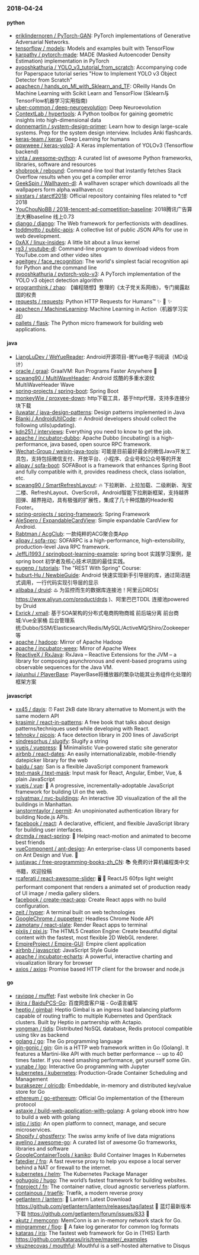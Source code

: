 ### 2018-04-24

#### python
* [eriklindernoren / PyTorch-GAN](https://github.com/eriklindernoren/PyTorch-GAN): PyTorch implementations of Generative Adversarial Networks.
* [tensorflow / models](https://github.com/tensorflow/models): Models and examples built with TensorFlow
* [karpathy / pytorch-made](https://github.com/karpathy/pytorch-made): MADE (Masked Autoencoder Density Estimation) implementation in PyTorch
* [ayooshkathuria / YOLO_v3_tutorial_from_scratch](https://github.com/ayooshkathuria/YOLO_v3_tutorial_from_scratch): Accompanying code for Paperspace tutorial series "How to Implement YOLO v3 Object Detector from Scratch"
* [apachecn / hands_on_Ml_with_Sklearn_and_TF](https://github.com/apachecn/hands_on_Ml_with_Sklearn_and_TF): OReilly Hands On Machine Learning with Scikit Learn and TensorFlow (Sklearn与TensorFlow机器学习实用指南)
* [uber-common / deep-neuroevolution](https://github.com/uber-common/deep-neuroevolution): Deep Neuroevolution
* [ContextLab / hypertools](https://github.com/ContextLab/hypertools): A Python toolbox for gaining geometric insights into high-dimensional data
* [donnemartin / system-design-primer](https://github.com/donnemartin/system-design-primer): Learn how to design large-scale systems. Prep for the system design interview. Includes Anki flashcards.
* [keras-team / keras](https://github.com/keras-team/keras): Deep Learning for humans
* [qqwweee / keras-yolo3](https://github.com/qqwweee/keras-yolo3): A Keras implementation of YOLOv3 (Tensorflow backend)
* [vinta / awesome-python](https://github.com/vinta/awesome-python): A curated list of awesome Python frameworks, libraries, software and resources
* [shobrook / rebound](https://github.com/shobrook/rebound): Command-line tool that instantly fetches Stack Overflow results when you get a compiler error
* [GeekSpin / Wallhaven-dl](https://github.com/GeekSpin/Wallhaven-dl): A wallhaven scraper which downloads all the wallpapers form alpha.wallhaven.cc
* [sixstars / starctf2018](https://github.com/sixstars/starctf2018): Official repository containing files related to *ctf 2018
* [YouChouNoBB / 2018-tencent-ad-competition-baseline](https://github.com/YouChouNoBB/2018-tencent-ad-competition-baseline): 2018腾讯广告算法大赛baseline 线上0.73
* [django / django](https://github.com/django/django): The Web framework for perfectionists with deadlines.
* [toddmotto / public-apis](https://github.com/toddmotto/public-apis): A collective list of public JSON APIs for use in web development.
* [0xAX / linux-insides](https://github.com/0xAX/linux-insides): A little bit about a linux kernel
* [rg3 / youtube-dl](https://github.com/rg3/youtube-dl): Command-line program to download videos from YouTube.com and other video sites
* [ageitgey / face_recognition](https://github.com/ageitgey/face_recognition): The world's simplest facial recognition api for Python and the command line
* [ayooshkathuria / pytorch-yolo-v3](https://github.com/ayooshkathuria/pytorch-yolo-v3): A PyTorch implementation of the YOLO v3 object detection algorithm
* [programthink / zhao](https://github.com/programthink/zhao): 【编程随想】整理的《太子党关系网络》，专门揭露赵国的权贵
* [requests / requests](https://github.com/requests/requests): Python HTTP Requests for Humans™ ✨ 🍰 ✨
* [apachecn / MachineLearning](https://github.com/apachecn/MachineLearning): Machine Learning in Action（机器学习实战）
* [pallets / flask](https://github.com/pallets/flask): The Python micro framework for building web applications.

#### java
* [LiangLuDev / WeYueReader](https://github.com/LiangLuDev/WeYueReader): Android开源项目-微Yue电子书阅读（MD设计）
* [oracle / graal](https://github.com/oracle/graal): GraalVM: Run Programs Faster Anywhere 🚀
* [scwang90 / MultiWaveHeader](https://github.com/scwang90/MultiWaveHeader): Android 炫酷的多重水波纹 MultiWaveHeader Wave
* [spring-projects / spring-boot](https://github.com/spring-projects/spring-boot): Spring Boot
* [monkeyWie / proxyee-down](https://github.com/monkeyWie/proxyee-down): http下载工具，基于http代理，支持多连接分块下载
* [iluwatar / java-design-patterns](https://github.com/iluwatar/java-design-patterns): Design patterns implemented in Java
* [Blankj / AndroidUtilCode](https://github.com/Blankj/AndroidUtilCode): 🔥 Android developers should collect the following utils(updating).
* [kdn251 / interviews](https://github.com/kdn251/interviews): Everything you need to know to get the job.
* [apache / incubator-dubbo](https://github.com/apache/incubator-dubbo): Apache Dubbo (incubating) is a high-performance, java based, open source RPC framework.
* [Wechat-Group / weixin-java-tools](https://github.com/Wechat-Group/weixin-java-tools): 可能是目前最好最全的微信Java开发工具包，支持包括微信支付、开放平台、小程序、企业号和公众号等的开发
* [alipay / sofa-boot](https://github.com/alipay/sofa-boot): SOFABoot is a framework that enhances Spring Boot and fully compatible with it, provides readiness check, class isolation, etc.
* [scwang90 / SmartRefreshLayout](https://github.com/scwang90/SmartRefreshLayout): 🔥 下拉刷新、上拉加载、二级刷新、淘宝二楼、RefreshLayout、OverScroll，Android智能下拉刷新框架，支持越界回弹、越界拖动，具有极强的扩展性，集成了几十种炫酷的Header和 Footer。
* [spring-projects / spring-framework](https://github.com/spring-projects/spring-framework): Spring Framework
* [AleSpero / ExpandableCardView](https://github.com/AleSpero/ExpandableCardView): Simple expandable CardView for Android.
* [Rabtman / AcgClub](https://github.com/Rabtman/AcgClub): 一款纯粹的ACG聚合类App
* [alipay / sofa-rpc](https://github.com/alipay/sofa-rpc): SOFARPC is a high-performance, high-extensibility, production-level Java RPC framework.
* [JeffLi1993 / springboot-learning-example](https://github.com/JeffLi1993/springboot-learning-example): spring boot 实践学习案例，是 spring boot 初学者及核心技术巩固的最佳实践。
* [eugenp / tutorials](https://github.com/eugenp/tutorials): The "REST With Spring" Course:
* [huburt-Hu / NewbieGuide](https://github.com/huburt-Hu/NewbieGuide): Android 快速实现新手引导层的库，通过简洁链式调用，一行代码实现引导层的显示
* [alibaba / druid](https://github.com/alibaba/druid): ♨️ 为监控而生的数据库连接池！阿里云DRDS( https://www.aliyun.com/product/drds )、阿里巴巴TDDL 连接池powered by Druid
* [Exrick / xmall](https://github.com/Exrick/xmall): 基于SOA架构的分布式电商购物商城 前后端分离 前台商城:Vue全家桶 后台管理系统:Dubbo/SSM/Elasticsearch/Redis/MySQL/ActiveMQ/Shiro/Zookeeper等
* [apache / hadoop](https://github.com/apache/hadoop): Mirror of Apache Hadoop
* [apache / incubator-weex](https://github.com/apache/incubator-weex): Mirror of Apache Weex
* [ReactiveX / RxJava](https://github.com/ReactiveX/RxJava): RxJava – Reactive Extensions for the JVM – a library for composing asynchronous and event-based programs using observable sequences for the Java VM.
* [jiajunhui / PlayerBase](https://github.com/jiajunhui/PlayerBase): PlayerBase将播放器的繁杂功能其业务组件化处理的框架方案

#### javascript
* [xx45 / dayjs](https://github.com/xx45/dayjs): ⏰ Fast 2kB date library alternative to Moment.js with the same modern API
* [krasimir / react-in-patterns](https://github.com/krasimir/react-in-patterns): A free book that talks about design patterns/techniques used while developing with React.
* [tehnokv / picojs](https://github.com/tehnokv/picojs): A face detection library in 200 lines of JavaScript
* [sindresorhus / slugify](https://github.com/sindresorhus/slugify): Slugify a string
* [vuejs / vuepress](https://github.com/vuejs/vuepress): 📝 Minimalistic Vue-powered static site generator
* [airbnb / react-dates](https://github.com/airbnb/react-dates): An easily internationalizable, mobile-friendly datepicker library for the web
* [baidu / san](https://github.com/baidu/san): San is a flexible JavaScript component framework
* [text-mask / text-mask](https://github.com/text-mask/text-mask): Input mask for React, Angular, Ember, Vue, & plain JavaScript
* [vuejs / vue](https://github.com/vuejs/vue): 🖖 A progressive, incrementally-adoptable JavaScript framework for building UI on the web.
* [rolyatmax / nyc-buildings](https://github.com/rolyatmax/nyc-buildings): An interactive 3D visualization of the all the buildings in Manhattan.
* [ianstormtaylor / permit](https://github.com/ianstormtaylor/permit): An unopinionated authentication library for building Node.js APIs.
* [facebook / react](https://github.com/facebook/react): A declarative, efficient, and flexible JavaScript library for building user interfaces.
* [drcmda / react-spring](https://github.com/drcmda/react-spring): 🙌 Helping react-motion and animated to become best friends
* [vueComponent / ant-design](https://github.com/vueComponent/ant-design): An enterprise-class UI components based on Ant Design and Vue. 🐜
* [justjavac / free-programming-books-zh_CN](https://github.com/justjavac/free-programming-books-zh_CN): 📚 免费的计算机编程类中文书籍，欢迎投稿
* [rcaferati / react-awesome-slider](https://github.com/rcaferati/react-awesome-slider): 🖥️ 📱 ReactJS 60fps light weight performant component that renders a animated set of production ready of UI image / media gallery sliders.
* [facebook / create-react-app](https://github.com/facebook/create-react-app): Create React apps with no build configuration.
* [zeit / hyper](https://github.com/zeit/hyper): A terminal built on web technologies
* [GoogleChrome / puppeteer](https://github.com/GoogleChrome/puppeteer): Headless Chrome Node API
* [zamotany / react-slate](https://github.com/zamotany/react-slate): Render React apps to terminal
* [pixijs / pixi.js](https://github.com/pixijs/pixi.js): The HTML5 Creation Engine: Create beautiful digital content with the fastest, most flexible 2D WebGL renderer.
* [EmpireProject / Empire-GUI](https://github.com/EmpireProject/Empire-GUI): Empire client application
* [airbnb / javascript](https://github.com/airbnb/javascript): JavaScript Style Guide
* [apache / incubator-echarts](https://github.com/apache/incubator-echarts): A powerful, interactive charting and visualization library for browser
* [axios / axios](https://github.com/axios/axios): Promise based HTTP client for the browser and node.js

#### go
* [raviqqe / muffet](https://github.com/raviqqe/muffet): Fast website link checker in Go
* [iikira / BaiduPCS-Go](https://github.com/iikira/BaiduPCS-Go): 百度网盘客户端 - Go语言编写
* [heptio / gimbal](https://github.com/heptio/gimbal): Heptio Gimbal is an ingress load balancing platform capable of routing traffic to multiple Kubernetes and OpenStack clusters. Built by Heptio in partnership with Actapio.
* [yongman / tidis](https://github.com/yongman/tidis): Distributed NoSQL database, Redis protocol compatible using tikv as backend
* [golang / go](https://github.com/golang/go): The Go programming language
* [gin-gonic / gin](https://github.com/gin-gonic/gin): Gin is a HTTP web framework written in Go (Golang). It features a Martini-like API with much better performance -- up to 40 times faster. If you need smashing performance, get yourself some Gin.
* [yunabe / lgo](https://github.com/yunabe/lgo): Interactive Go programming with Jupyter
* [kubernetes / kubernetes](https://github.com/kubernetes/kubernetes): Production-Grade Container Scheduling and Management
* [buraksezer / olricdb](https://github.com/buraksezer/olricdb): Embeddable, in-memory and distributed key/value store for Go
* [ethereum / go-ethereum](https://github.com/ethereum/go-ethereum): Official Go implementation of the Ethereum protocol
* [astaxie / build-web-application-with-golang](https://github.com/astaxie/build-web-application-with-golang): A golang ebook intro how to build a web with golang
* [istio / istio](https://github.com/istio/istio): An open platform to connect, manage, and secure microservices.
* [Shopify / ghostferry](https://github.com/Shopify/ghostferry): The swiss army knife of live data migrations
* [avelino / awesome-go](https://github.com/avelino/awesome-go): A curated list of awesome Go frameworks, libraries and software
* [GoogleContainerTools / kaniko](https://github.com/GoogleContainerTools/kaniko): Build Container Images In Kubernetes
* [fatedier / frp](https://github.com/fatedier/frp): A fast reverse proxy to help you expose a local server behind a NAT or firewall to the internet.
* [kubernetes / helm](https://github.com/kubernetes/helm): The Kubernetes Package Manager
* [gohugoio / hugo](https://github.com/gohugoio/hugo): The world’s fastest framework for building websites.
* [fnproject / fn](https://github.com/fnproject/fn): The container native, cloud agnostic serverless platform.
* [containous / traefik](https://github.com/containous/traefik): Træfik, a modern reverse proxy
* [getlantern / lantern](https://github.com/getlantern/lantern): 🔴 Lantern Latest Download https://github.com/getlantern/lantern/releases/tag/latest 🔴 蓝灯最新版本下载 https://github.com/getlantern/forum/issues/833 🔴
* [akutz / memconn](https://github.com/akutz/memconn): MemConn is an in-memory network stack for Go.
* [mingrammer / flog](https://github.com/mingrammer/flog): 🎩 A fake log generator for common log formats
* [kataras / iris](https://github.com/kataras/iris): The fastest web framework for Go in (THIS) Earth https://github.com/kataras/iris/tree/master/_examples
* [vkuznecovas / mouthful](https://github.com/vkuznecovas/mouthful): Mouthful is a self-hosted alternative to Disqus
